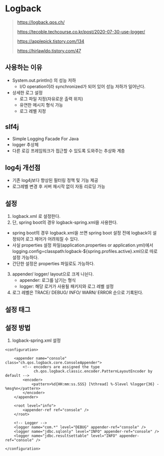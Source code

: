 # Logback
> https://logback.qos.ch/
> 
> https://tecoble.techcourse.co.kr/post/2020-07-30-use-logger/
>
> https://applepick.tistory.com/134
>
> https://hirlawldo.tistory.com/47

## 사용하는 이유
- System.out.println() 의 성능 저하
  - I/O operation이라 synchronized가 되어 있어 성능 저하가 일어난다.
- 상세한 로그 설정
  - 로그 파일 지정(자유로운 출력 위치)
  - 유연한 메시지 형식 가능
  - 로그 레벨 지정

## slf4j
- Simple Logging Facade For Java
- logger 추상체
- 다른 로깅 프레임워크가 접근할 수 있도록 도와주는 추상화 계층

## log4j 개선점
- 기존 log4j보다 향상된 필터링 정책 및 기능 제공
- 로그레벨 변경 후 서버 재시작 없이 자동 리로딩 가능

## 설정
1. logback.xml 로 설정한다.
2. 단, spring boot의 경우 logback-spring.xml을 사용한다.
  - spring boot의 경우 logback.xml을 쓰면 spring boot 설정 전에 logback이 설정되어 로그 제어가 어려워질 수 있다.
  - 사실 properties 설정 파일(application.properties or application.yml)에서 logging.config=classpath:logback-${spring.profiles.active}.xml으로 따로 설정 가능하다.
  - 간단한 설정은 properties 파일로도 가능하다.
3. appender/ logger/ layout으로 크게 나뉜다.
   - appender: 로그를 남기는 형식
   - logger: 해당 로거가 사용될 패키지와 로그 레벨 설정
4. 로그 레벨은 TRACE/ DEBUG/ INFO/ WARN/ ERROR 순으로 기록된다.


## 설정 태그

## 설정 방법
1. logback-spring.xml 설정
~~~
<configuration>

    <appender name="console" class="ch.qos.logback.core.ConsoleAppender">
        <!-- encoders are assigned the type
             ch.qos.logback.classic.encoder.PatternLayoutEncoder by default -->
        <encoder>
            <pattern>%d{HH:mm:ss.SSS} [%thread] %-5level %logger{36} - %msg%n</pattern>
        </encoder>
    </appender>

    <root level="info">
        <appender-ref ref="console" />
    </root>

    <!-- Logger -->
    <logger name="com.*" level="DEBUG" appender-ref="console" />
    <logger name="jdbc.sqlonly" level="INFO" appender-ref="console" />
    <logger name="jdbc.resultsettable" level="INFO" appender-ref="console" />

</configuration>
~~~